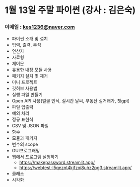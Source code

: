# 1월 13일 주말 파이썬 (강사 : 김은숙)
### 이메일 : kes1236@naver.com
* 파이썬 소개 및 설치
* 입력, 출력, 주석
* 연산자
* 자료형
* 제어문
* 유용한 내장 모듈 사용
* 패키지 설치 및 제거
* 미니 프로젝트
* 깃허브 사용법
* 실행 파일 만들기
* Open API 사용(얼굴 인식, 실시간 날씨, 부동산 실거래가, 챗gpt)
* 파일 입출력
* 예외 처리
* 정규 표현식
* CSV 및 JSON 파일
* 함수
* 모듈과 패키지
* 변수의 scope
* GUI프로그래밍
* 웹에서 프로그램 실행하기
   * https://makepassword.streamlit.app/
   * https://webtest-l5qeznt4kjfzoi8uhz2pg3.streamlit.app/
* 클래스
* 시각화
